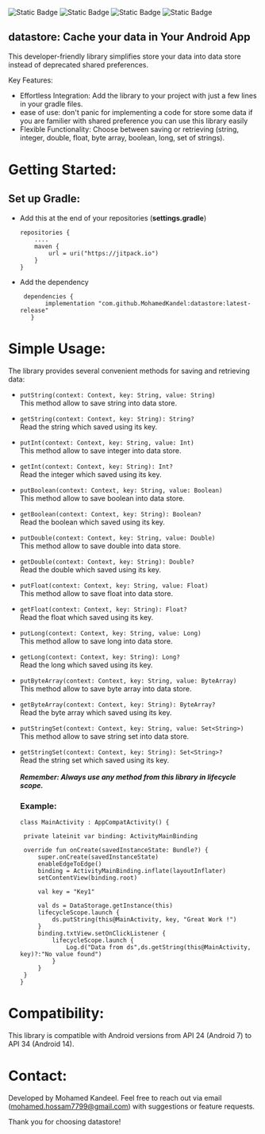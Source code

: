 ![Static Badge](https://img.shields.io/badge/Android-green) 
![Static Badge](https://img.shields.io/badge/Kotlin-mauve)
![Static Badge](https://img.shields.io/badge/latest%20release:-1.0.1-red)
![Static Badge](https://img.shields.io/badge/jitpackio-black)



## datastore: Cache your data in Your Android App

This developer-friendly library simplifies store your data into data store instead of deprecated shared preferences.

Key Features:

 - Effortless Integration: Add the library to your project with just a few lines in your gradle files.
 - ease of use: don't panic for implementing a code for store some data if you are familier with shared preference you can use this library easily
 - Flexible Functionality: Choose between saving or retrieving (string, integer, double, float, byte array, boolean, long, set of strings).

# Getting Started:

## Set up Gradle:
 - Add this at the end of your repositories (**settings.gradle**)
    ```
    repositories {
        ....
        maven {
            url = uri("https://jitpack.io")
        }
    }
    ```
 - Add the dependency 
 
     ```
      dependencies {
            implementation "com.github.MohamedKandel:datastore:latest-release"
        }
    ```
# Simple Usage:

The library provides several convenient methods for saving and retrieving data:<br/>

 - ```putString(context: Context, key: String, value: String)```<br/>
   This method allow to save string into data store.<br/>
 - ```getString(context: Context, key: String): String?```<br/> Read the string which saved using its key.
 
 - ```putInt(context: Context, key: String, value: Int)```<br/>
   This method allow to save integer into data store.<br/>
 - ```getInt(context: Context, key: String): Int?```<br/> Read the integer which saved using its key.
   
 - ```putBoolean(context: Context, key: String, value: Boolean)```<br/>
   This method allow to save boolean into data store.<br/>
 - ```getBoolean(context: Context, key: String): Boolean?```<br/> Read the boolean which saved using its key.
  
 - ```putDouble(context: Context, key: String, value: Double)```<br/>
   This method allow to save double into data store.<br/>
 - ```getDouble(context: Context, key: String): Double?```<br/> Read the double which saved using its key.
 
 - ```putFloat(context: Context, key: String, value: Float)```<br/>
   This method allow to save float into data store.<br/>
 - ```getFloat(context: Context, key: String): Float?```<br/> Read the float which saved using its key.

- ```putLong(context: Context, key: String, value: Long)```<br/>
   This method allow to save long into data store.<br/>
 - ```getLong(context: Context, key: String): Long?```<br/> Read the long which saved using its key.

- ```putByteArray(context: Context, key: String, value: ByteArray)```<br/>
   This method allow to save byte array into data store.<br/>
 - ```getByteArray(context: Context, key: String): ByteArray?```<br/> Read the byte array which saved using its key.

 - ```putStringSet(context: Context, key: String, value: Set<String>)```<br/>
   This method allow to save string set into data store.<br/>
 - ```getStringSet(context: Context, key: String): Set<String>?```<br/> Read the string set which saved using its key.
    <br/><br/>
    ***Remember: Always use any method from this library in lifecycle scope.***
   ### Example:
     ```
    class MainActivity : AppCompatActivity() {

      private lateinit var binding: ActivityMainBinding

      override fun onCreate(savedInstanceState: Bundle?) {
          super.onCreate(savedInstanceState)
          enableEdgeToEdge()
          binding = ActivityMainBinding.inflate(layoutInflater)
          setContentView(binding.root)

          val key = "Key1"

          val ds = DataStorage.getInstance(this)
          lifecycleScope.launch {
              ds.putString(this@MainActivity, key, "Great Work !")
          }
          binding.txtView.setOnClickListener {
              lifecycleScope.launch {
                  Log.d("Data from ds",ds.getString(this@MainActivity, key)?:"No value found")
              }
          }
      }
    }
    ```
# Compatibility:

This library is compatible with Android versions from API 24 (Android 7) to API 34 (Android 14).

# Contact:

Developed by Mohamed Kandeel. Feel free to reach out via email (mohamed.hossam7799@gmail.com) with suggestions or feature requests.

Thank you for choosing datastore!
